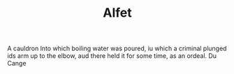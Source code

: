 ---
title: Alfet
letter: A
permalink: "/definitions/alfet.html"
body: A cauldron lnto which boiling water was poured, iu which a criminal plunged
  ids arm up to the elbow, aud there held it for some time, as an ordeal. Du Cange
published_at: '2018-07-07'
layout: post
---